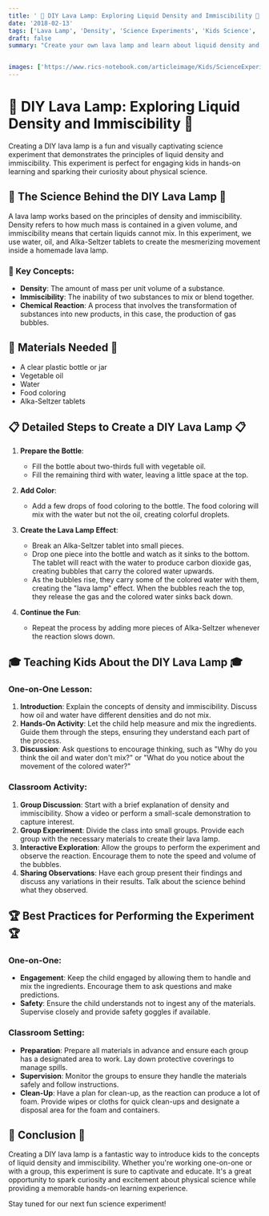 ```yaml
---
title: ' 🌈 DIY Lava Lamp: Exploring Liquid Density and Immiscibility 🌈'
date: '2018-02-13'
tags: ['Lava Lamp', 'Density', 'Science Experiments', 'Kids Science', 'Physics', 'Fun with Science']
draft: false
summary: "Create your own lava lamp and learn about liquid density and immiscibility. This blog post explains the science behind a homemade lava lamp and provides detailed steps for conducting this experiment with kids, either one-on-one or in a classroom setting."


images: ['https://www.rics-notebook.com/articleimage/Kids/ScienceExperiments/DIYLavaLamp.webp']
---
```


# 🌈 DIY Lava Lamp: Exploring Liquid Density and Immiscibility 🌈

Creating a DIY lava lamp is a fun and visually captivating science experiment that demonstrates the principles of liquid density and immiscibility. This experiment is perfect for engaging kids in hands-on learning and sparking their curiosity about physical science.

## 🔬 The Science Behind the DIY Lava Lamp 🔬

A lava lamp works based on the principles of density and immiscibility. Density refers to how much mass is contained in a given volume, and immiscibility means that certain liquids cannot mix. In this experiment, we use water, oil, and Alka-Seltzer tablets to create the mesmerizing movement inside a homemade lava lamp.

### 🌟 Key Concepts:
- **Density**: The amount of mass per unit volume of a substance.
- **Immiscibility**: The inability of two substances to mix or blend together.
- **Chemical Reaction**: A process that involves the transformation of substances into new products, in this case, the production of gas bubbles.

## 🧪 Materials Needed 🧪
- A clear plastic bottle or jar
- Vegetable oil
- Water
- Food coloring
- Alka-Seltzer tablets

## 📋 Detailed Steps to Create a DIY Lava Lamp 📋

1. **Prepare the Bottle**:
   - Fill the bottle about two-thirds full with vegetable oil.
   - Fill the remaining third with water, leaving a little space at the top.

2. **Add Color**:
   - Add a few drops of food coloring to the bottle. The food coloring will mix with the water but not the oil, creating colorful droplets.

3. **Create the Lava Lamp Effect**:
   - Break an Alka-Seltzer tablet into small pieces.
   - Drop one piece into the bottle and watch as it sinks to the bottom. The tablet will react with the water to produce carbon dioxide gas, creating bubbles that carry the colored water upwards.
   - As the bubbles rise, they carry some of the colored water with them, creating the "lava lamp" effect. When the bubbles reach the top, they release the gas and the colored water sinks back down.

4. **Continue the Fun**:
   - Repeat the process by adding more pieces of Alka-Seltzer whenever the reaction slows down.

## 🎓 Teaching Kids About the DIY Lava Lamp 🎓

### One-on-One Lesson:
1. **Introduction**: Explain the concepts of density and immiscibility. Discuss how oil and water have different densities and do not mix.
2. **Hands-On Activity**: Let the child help measure and mix the ingredients. Guide them through the steps, ensuring they understand each part of the process.
3. **Discussion**: Ask questions to encourage thinking, such as "Why do you think the oil and water don't mix?" or "What do you notice about the movement of the colored water?"

### Classroom Activity:
1. **Group Discussion**: Start with a brief explanation of density and immiscibility. Show a video or perform a small-scale demonstration to capture interest.
2. **Group Experiment**: Divide the class into small groups. Provide each group with the necessary materials to create their lava lamp.
3. **Interactive Exploration**: Allow the groups to perform the experiment and observe the reaction. Encourage them to note the speed and volume of the bubbles.
4. **Sharing Observations**: Have each group present their findings and discuss any variations in their results. Talk about the science behind what they observed.

## 🏆 Best Practices for Performing the Experiment 🏆

### One-on-One:
- **Engagement**: Keep the child engaged by allowing them to handle and mix the ingredients. Encourage them to ask questions and make predictions.
- **Safety**: Ensure the child understands not to ingest any of the materials. Supervise closely and provide safety goggles if available.

### Classroom Setting:
- **Preparation**: Prepare all materials in advance and ensure each group has a designated area to work. Lay down protective coverings to manage spills.
- **Supervision**: Monitor the groups to ensure they handle the materials safely and follow instructions.
- **Clean-Up**: Have a plan for clean-up, as the reaction can produce a lot of foam. Provide wipes or cloths for quick clean-ups and designate a disposal area for the foam and containers.

## 🌟 Conclusion 🌟

Creating a DIY lava lamp is a fantastic way to introduce kids to the concepts of liquid density and immiscibility. Whether you're working one-on-one or with a group, this experiment is sure to captivate and educate. It's a great opportunity to spark curiosity and excitement about physical science while providing a memorable hands-on learning experience.

Stay tuned for our next fun science experiment!
